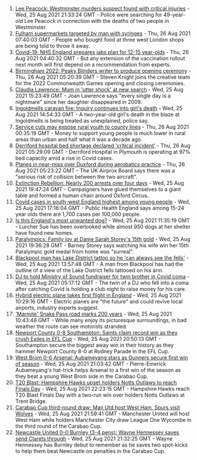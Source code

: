 1. [Lee Peacock: Westminster murders suspect found with critical injuries](https://www.bbc.co.uk/news/uk-england-london-58337432?at_medium=RSS&at_campaign=KARANGA) - Wed, 25 Aug 2021 21:33:24 GMT - Police were searching for 49-year-old Lee Peacock in connection with the deaths of two people in Westminster.
2. [Fulham supermarkets targeted by man with syringes](https://www.bbc.co.uk/news/uk-58338121?at_medium=RSS&at_campaign=KARANGA) - Thu, 26 Aug 2021 07:40:03 GMT - People who bought food at three west London shops are being told to throw it away.
3. [Covid-19: NHS England prepares jabs plan for 12-15 year-olds](https://www.bbc.co.uk/news/uk-58338481?at_medium=RSS&at_campaign=KARANGA) - Thu, 26 Aug 2021 04:40:32 GMT - But any extension of the vaccination rollout next month will first depend on a recommendation from experts.
4. [Birmingham 2022: Peaky Blinders writer to produce opening ceremony](https://www.bbc.co.uk/news/uk-england-birmingham-58329667?at_medium=RSS&at_campaign=KARANGA) - Thu, 26 Aug 2021 05:20:39 GMT - Steven Knight joins the creative team for the 2022 Commonwealth Games opening and closing ceremonies.
5. [Claudia Lawrence: Mum in 'utter shock' at new search](https://www.bbc.co.uk/news/uk-england-york-north-yorkshire-58326788?at_medium=RSS&at_campaign=KARANGA) - Wed, 25 Aug 2021 15:23:49 GMT - Joan Lawrence says "every single day is a nightmare" since her daughter disappeared in 2009.
6. [Ingoldmells caravan fire: Inquiry continues into girl's death](https://www.bbc.co.uk/news/uk-england-lincolnshire-58330391?at_medium=RSS&at_campaign=KARANGA) - Wed, 25 Aug 2021 14:54:33 GMT - A two-year-old girl's death in the blaze at Ingoldmells is being treated as unexplained, police say.
7. [Service cuts may expose rural youth to county lines](https://www.bbc.co.uk/news/education-58312284?at_medium=RSS&at_campaign=KARANGA) - Thu, 26 Aug 2021 00:35:19 GMT - Money to support young people is much lower in rural areas than urban and half what it was a decade ago.
8. [Derriford hospital bed shortage declared 'critical incident'](https://www.bbc.co.uk/news/uk-england-devon-58336417?at_medium=RSS&at_campaign=KARANGA) - Thu, 26 Aug 2021 05:29:09 GMT - Derriford Hospital in Plymouth is operating at 97% bed capacity amid a rise in Covid cases.
9. [Planes in near-miss over Duxford during aerobatics practice](https://www.bbc.co.uk/news/uk-england-cambridgeshire-58333624?at_medium=RSS&at_campaign=KARANGA) - Thu, 26 Aug 2021 05:23:22 GMT - The UK Airprox Board says there was a "serious risk of collision between the two aircraft".
10. [Extinction Rebellion: Nearly 200 arrests over four days](https://www.bbc.co.uk/news/uk-england-london-58324146?at_medium=RSS&at_campaign=KARANGA) - Wed, 25 Aug 2021 19:47:24 GMT - Campaigners have glued themselves to a giant table and formed a human chain around Oxford Circus.
11. [Covid cases in south-west England highest among young people](https://www.bbc.co.uk/news/uk-england-cornwall-58331323?at_medium=RSS&at_campaign=KARANGA) - Wed, 25 Aug 2021 17:16:04 GMT - Public Health England says among 15-24 year olds there are 1,700 cases per 100,000 people.
12. [Is this England's most unwanted dog?](https://www.bbc.co.uk/news/uk-england-somerset-58330436?at_medium=RSS&at_campaign=KARANGA) - Wed, 25 Aug 2021 11:35:19 GMT - Lurcher Sue has been overlooked while almost 950 dogs at her shelter have found new homes.
13. [Paralympics: Family joy at Dame Sarah Storey's 15th gold](https://www.bbc.co.uk/news/uk-england-manchester-58332983?at_medium=RSS&at_campaign=KARANGA) - Wed, 25 Aug 2021 19:36:28 GMT - Barney Storey says watching his wife win her 15th Paralympic gold medal from home was "surreal".
14. [Blackpool man has Lake District tattoo so he 'can always see the fells'](https://www.bbc.co.uk/news/uk-england-cumbria-58333283?at_medium=RSS&at_campaign=KARANGA) - Wed, 25 Aug 2021 13:57:48 GMT - A man from Blackpool has had the outline of a view of the Lake District fells tattooed on his arm.
15. [DJ to hold Ministry of Sound fundraiser for twin brother in Covid coma](https://www.bbc.co.uk/news/uk-england-london-58320210?at_medium=RSS&at_campaign=KARANGA) - Wed, 25 Aug 2021 05:17:12 GMT - The twin of a DJ who fell into a coma after catching Covid is holding a club night to raise money for his care.
16. [Hybrid electric plane takes first flight in England](https://www.bbc.co.uk/news/uk-england-devon-58329161?at_medium=RSS&at_campaign=KARANGA) - Wed, 25 Aug 2021 10:29:16 GMT - Electric planes are "the future" and could revive local airports, industry experts suggest.
17. ['Marmite' Snake Pass road marks 200 years](https://www.bbc.co.uk/news/uk-england-derbyshire-58329767?at_medium=RSS&at_campaign=KARANGA) - Wed, 25 Aug 2021 10:43:48 GMT - While many enjoy its picturesque surroundings, in bad weather the route can see motorists stranded.
18. [Newport County 0-8 Southampton: Saints claim record win as they crush Exiles in EFL Cup](https://www.bbc.co.uk/sport/football/58239578?at_medium=RSS&at_campaign=KARANGA) - Wed, 25 Aug 2021 20:50:13 GMT - Southampton secure the biggest away win in their history as they hammer Newport County 8-0 at Rodney Parade in the EFL Cup.
19. [West Brom 0-6 Arsenal: Aubameyang stars as Gunners secure first win of season](https://www.bbc.co.uk/sport/football/58252911?at_medium=RSS&at_campaign=KARANGA) - Wed, 25 Aug 2021 21:03:42 GMT - Pierre-Emerick Aubameyang's hat-trick helps Arsenal to a first win of the season as they beat a young West Brom side in the Carabao Cup.
20. [T20 Blast: Hampshire Hawks upset holders Notts Outlaws to reach Finals Day](https://www.bbc.co.uk/sport/cricket/58258038?at_medium=RSS&at_campaign=KARANGA) - Wed, 25 Aug 2021 22:23:15 GMT - Hampshire Hawks reach T20 Blast Finals Day with a two-run win over holders Notts Outlaws at Trent Bridge.
21. [Carabao Cup third-round draw: Man Utd host West Ham, Spurs visit Wolves](https://www.bbc.co.uk/sport/football/58337035?at_medium=RSS&at_campaign=KARANGA) - Wed, 25 Aug 2021 21:59:41 GMT - Manchester United will host West Ham while holders Manchester City draw League One Wycombe in the third round of the Carabao Cup.
22. [Newcastle United 0-0 Burnley (3-4 pens): Wayne Hennessey saves send Clarets through](https://www.bbc.co.uk/sport/football/58239479?at_medium=RSS&at_campaign=KARANGA) - Wed, 25 Aug 2021 21:32:25 GMT - Wayne Hennessey has Burnley debut to remember as he saves two spot-kicks to help them beat Newcastle on penalties in the Carabao Cup.
